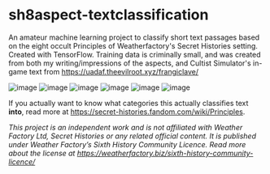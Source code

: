 # sh8aspect-textclassification
 An amateur machine learning project to classify short text passages based on the eight occult Principles of Weatherfactory's Secret Histories setting. Created with TensorFlow.
 Training data is criminally small, and was created from both my writing/impressions of the aspects, and Cultist Simulator's in-game text from https://uadaf.theevilroot.xyz/frangiclave/
 
 ![image](https://github.com/arth-z/sh8aspect-textclassification/assets/103592039/d61e563a-35ff-4abc-a84a-aa678aa22010)
 ![image](https://github.com/arth-z/sh8aspect-textclassification/assets/103592039/d30cccae-defd-47b6-84da-378b01f09c65)
 ![image](https://github.com/arth-z/sh8aspect-textclassification/assets/103592039/47b6b2b0-971b-4af6-beb5-915f535f06ea)
 ![image](https://github.com/arth-z/sh8aspect-textclassification/assets/103592039/b5e768cc-6bde-40cc-aafb-78d83dcfe3b6)
 ![image](https://github.com/arth-z/sh8aspect-textclassification/assets/103592039/24216aef-30de-4f4b-87e5-95cc8784ecd8)
 ![image](https://github.com/arth-z/sh8aspect-textclassification/assets/103592039/f0cf8c07-f086-4473-a6df-ec7bc2c71f45)

 If you actually want to know what categories this actually classifies text **into**, read more at https://secret-histories.fandom.com/wiki/Principles.

_This project is an independent work and is not affiliated with Weather Factory Ltd, Secret Histories or any related official content. It is published under Weather Factory’s Sixth History Community Licence. Read more about the license at https://weatherfactory.biz/sixth-history-community-licence/_
